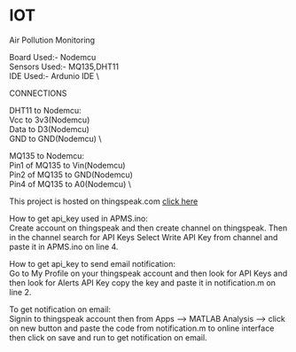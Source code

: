 # IOT
Air Pollution Monitoring

Board Used:- Nodemcu \
Sensors Used:- MQ135,DHT11 \
IDE Used:- Ardunio IDE \

CONNECTIONS

DHT11 to Nodemcu: \
Vcc to 3v3(Nodemcu) \
Data to D3(Nodemcu) \
GND to GND(Nodemcu) \

MQ135 to Nodemcu: \
Pin1 of MQ135 to Vin(Nodemcu) \
Pin2 of MQ135 to GND(Nodemcu) \
Pin4 of MQ135 to A0(Nodemcu) \

This project is hosted on thingspeak.com
[click here](https://thingspeak.com/channels/1219203)

How to get api_key used in APMS.ino: \
  Create account on thingspeak and then create channel on thingspeak.
  Then in the channel search for API Keys 
  Select Write API Key from channel and paste it in APMS.ino on line 4.
  
How to get api_key to send email notification: \
  Go to My Profile on your thingspeak account
  and then look for API Keys and then look for Alerts API Key
  copy the key and paste it in notification.m on line 2.
 
To get notification on email: \
  Signin to thingspeak account
  then from Apps --> MATLAB Analysis --> click on new button
  and paste the code from notification.m to online interface 
  then click on save and run to get notification on email.
